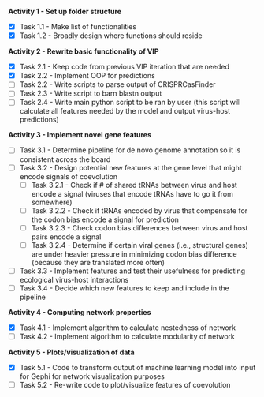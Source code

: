 **Activity 1 - Set up folder structure**
- [x] Task 1.1 - Make list of functionalities
- [x] Task 1.2 - Broadly design where functions should reside 

**Activity 2 - Rewrite basic functionality of VIP**
- [x] Task 2.1 - Keep code from previous VIP iteration that are needed
- [x] Task 2.2 - Implement OOP for predictions
- [ ] Task 2.2 - Write scripts to parse output of CRISPRCasFinder
- [ ] Task 2.3 - Write script to barn blastn output
- [ ] Task 2.4 - Write main python script to be ran by user (this script will calculate all features needed by the model and output virus-host predictions) 

**Activity 3 - Implement novel gene features**
- [ ] Task 3.1 - Determine pipeline for de novo genome annotation so it is consistent across the board
- [ ] Task 3.2 - Design potential new features at the gene level that might encode signals of coevolution
	- [ ] Task 3.2.1 - Check if # of shared tRNAs between virus and host encode a signal (viruses that encode tRNAs have to go it from somewhere) 
	- [ ] Task 3.2.2 - Check if tRNAs encoded by virus that compensate for the codon bias encode a signal for prediction
	- [ ] Task 3.2.3 - Check codon bias differences between virus and host pairs encode a signal
	- [ ] Task 3.2.4 - Determine if certain viral genes (i.e., structural genes) are under heavier pressure in minimizing codon bias difference (because they are translated more often)
- [ ] Task 3.3 - Implement features and test their usefulness for predicting ecological virus-host interactions
- [ ] Task 3.4 - Decide which new features to keep and include in the pipeline 

**Activity 4 - Computing network properties**
- [x] Task 4.1 - Implement algorithm to calculate nestedness of network
- [ ] Task 4.2 - Implement algorithm to calculate modularity of network 

**Activity 5 - Plots/visualization of data**
- [x] Task 5.1 - Code to transform output of machine learning model into input for Gephi for network visualization purposes
- [ ] Task 5.2 - Re-write code to plot/visualize features of coevolution
